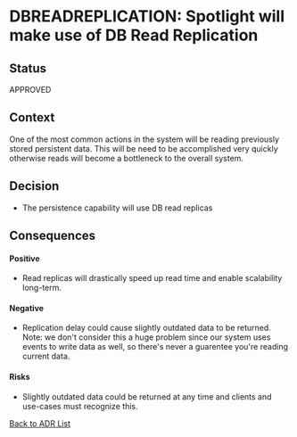 # DBREADREPLICATION: Spotlight will make use of DB Read Replication

## Status

APPROVED

## Context

One of the most common actions in the system will be reading previously stored persistent data. This will be need to be accomplished very quickly otherwise reads will become a bottleneck to the overall system.


## Decision

* The persistence capability will use DB read replicas


## Consequences

#### Positive
* Read replicas will drastically speed up read time and enable scalability long-term.

#### Negative
* Replication delay could cause slightly outdated data to be returned. Note: we don't consider this a huge problem since our system uses events to write data as well, so there's never a guarentee you're reading current data.


#### Risks
* Slightly outdated data could be returned at any time and clients and use-cases must recognize this.

[Back to ADR List](../ADRs/)